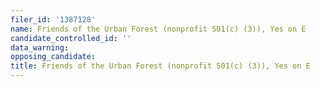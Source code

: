 ```yaml
---
filer_id: '1387128'
name: Friends of the Urban Forest (nonprofit 501(c) (3)), Yes on E
candidate_controlled_id: ''
data_warning: 
opposing_candidate: 
title: Friends of the Urban Forest (nonprofit 501(c) (3)), Yes on E
---
```

